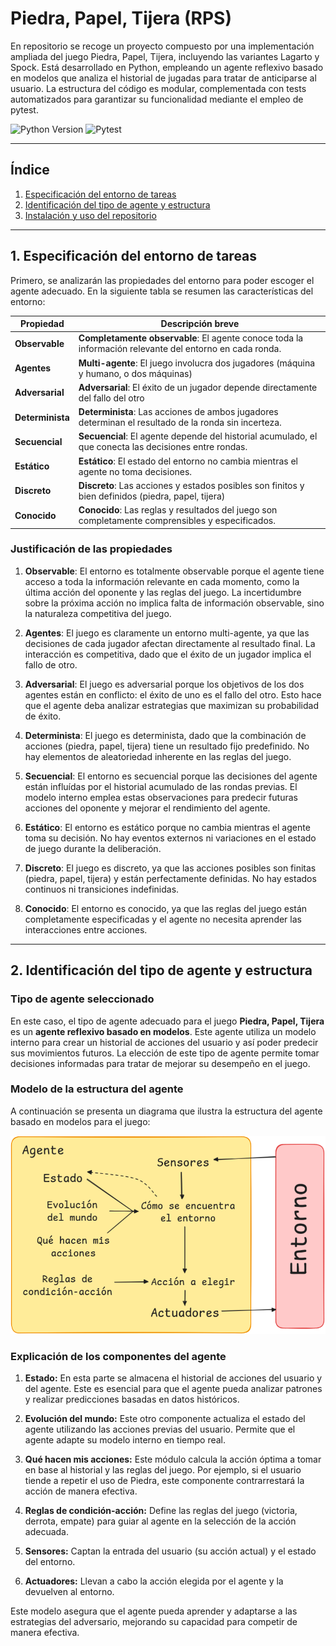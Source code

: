 # Piedra, Papel, Tijera (RPS)

En repositorio se recoge un proyecto compuesto por una implementación ampliada del juego Piedra, Papel, Tijera, incluyendo las variantes Lagarto y Spock. Está desarrollado en Python, empleando un agente reflexivo basado en modelos que analiza el historial de jugadas para tratar de anticiparse al usuario. La estructura del código es modular, complementada con tests automatizados para garantizar su funcionalidad mediante el empleo de pytest.

![Python Version](https://img.shields.io/badge/Python-3.12-blue)
![Pytest](https://img.shields.io/badge/tested%20with-pytest-yellow)

---

## Índice

1. [Especificación del entorno de tareas](#1-especificación-del-entorno-de-tareas)
2. [Identificación del tipo de agente y estructura](#2-identificación-del-tipo-de-agente-y-estructura)
3. [Instalación y uso del repositorio](#3-instalación-y-uso-del-repositorio)

---


## 1. Especificación del entorno de tareas

Primero, se analizarán las propiedades del entorno para poder escoger el agente adecuado. En la siguiente tabla se resumen las características del entorno:

| **Propiedad**         | **Descripción breve**                                                                                    |
|-----------------------|---------------------------------------------------------------------------------------------------------|
| **Observable**        | **Completamente observable**: El agente conoce toda la información relevante del entorno en cada ronda. |
| **Agentes**           | **Multi-agente**: El juego involucra dos jugadores (máquina y humano, o dos máquinas)                   |
| **Adversarial**       | **Adversarial**: El éxito de un jugador depende directamente del fallo del otro                         |
| **Determinista**      | **Determinista**: Las acciones de ambos jugadores determinan el resultado de la ronda sin incerteza.    |
| **Secuencial**        | **Secuencial**: El agente depende del historial acumulado, el que conecta las decisiones entre rondas.  |
| **Estático**          | **Estático**: El estado del entorno no cambia mientras el agente no toma decisiones.                    |
| **Discreto**          | **Discreto**: Las acciones y estados posibles son finitos y bien definidos (piedra, papel, tijera)      |
| **Conocido**          | **Conocido**: Las reglas y resultados del juego son completamente comprensibles y especificados.        |


### Justificación de las propiedades 

1. **Observable**: El entorno es totalmente observable porque el agente tiene acceso a toda la información relevante en cada momento, como la última acción del oponente y las reglas del juego. La incertidumbre sobre la próxima acción no implica falta de información observable, sino la naturaleza competitiva del juego.

2. **Agentes**: El juego es claramente un entorno multi-agente, ya que las decisiones de cada jugador afectan directamente al resultado final. La interacción es competitiva, dado que el éxito de un jugador implica el fallo de otro.

3. **Adversarial**: El juego es adversarial porque los objetivos de los dos agentes están en conflicto: el éxito de uno es el fallo del otro. Esto hace que el agente deba analizar estrategias que maximizan su probabilidad de éxito.

4. **Determinista**: El juego es determinista, dado que la combinación de acciones (piedra, papel, tijera) tiene un resultado fijo predefinido. No hay elementos de aleatoriedad inherente en las reglas del juego.

5. **Secuencial**: El entorno es secuencial porque las decisiones del agente están influídas por el historial acumulado de las rondas previas. El modelo interno emplea estas observaciones para predecir futuras acciones del oponente y mejorar el rendimiento del agente.

6. **Estático**: El entorno es estático porque no cambia mientras el agente toma su decisión. No hay eventos externos ni variaciones en el estado de juego durante la deliberación.

7. **Discreto**: El juego es discreto, ya que las acciones posibles son finitas (piedra, papel, tijera) y están perfectamente definidas. No hay estados continuos ni transiciones indefinidas.

8. **Conocido**: El entorno es conocido, ya que las reglas del juego están completamente especificadas y el agente no necesita aprender las interacciones entre acciones.

---

## 2. Identificación del tipo de agente y estructura


### Tipo de agente seleccionado

En este caso, el tipo de agente adecuado para el juego **Piedra, Papel, Tijera** es un **agente reflexivo basado en modelos**. Este agente utiliza un modelo interno para crear un historial de acciones del usuario y así poder predecir sus movimientos futuros. La elección de este tipo de agente permite tomar decisiones informadas para tratar de mejorar su desempeño en el juego.


### Modelo de la estructura del agente

A continuación se presenta un diagrama que ilustra la estructura del agente basado en modelos para el juego:

![](./diagrama_agente.png)


### Explicación de los componentes del agente

1. **Estado:** En esta parte se almacena el historial de acciones del usuario y del agente. Este es esencial para que el agente pueda analizar patrones y realizar predicciones basadas en datos históricos.

2. **Evolución del mundo:** Este otro componente actualiza el estado del agente utilizando las acciones previas del usuario. Permite que el agente adapte su modelo interno en tiempo real.

3. **Qué hacen mis acciones:** Este módulo calcula la acción óptima a tomar en base al historial y las reglas del juego. Por ejemplo, si el usuario tiende a repetir el uso de Piedra, este componente contrarrestará la acción de manera efectiva.

4. **Reglas de condición-acción:** Define las reglas del juego (victoria, derrota, empate) para guiar al agente en la selección de la acción adecuada.

5. **Sensores:** Captan la entrada del usuario (su acción actual) y el estado del entorno.

6. **Actuadores:** Llevan a cabo la acción elegida por el agente y la devuelven al entorno.

Este modelo asegura que el agente pueda aprender y adaptarse a las estrategias del adversario, mejorando su capacidad para competir de manera efectiva.
